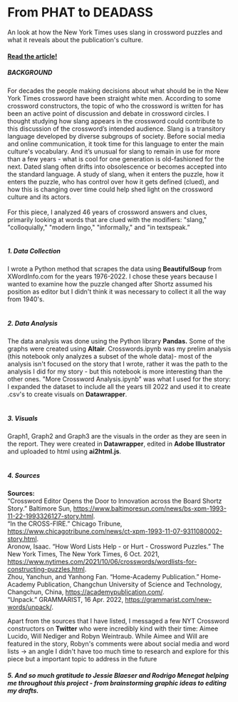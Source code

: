 # From PHAT to DEADASS
An look at how the New York Times uses slang in crossword puzzles and what it reveals about the publication's culture.

#### <a href = "https://aishichandra.github.io/Slang_NYT_XWord/"> Read the article! </a>

##### BACKGROUND
For decades the people making decisions about what should be in the New York Times crossword have been straight white men. According to some crossword constructors, the topic of who the crossword is written for has been an active point of discussion and debate in crossword circles.
I thought studying how slang appears in the crossword could contribute to this discussion of the crossword’s intended audience. Slang is a transitory language developed by diverse subgroups of society. Before social media and online communication, it took time for this language to enter the main culture's vocabulary. And it’s unusual for slang to remain in use for more than a few years - what is cool for one generation is old-fashioned for the next. Dated slang often drifts into obsolescence or becomes accepted into the standard language. A study of slang, when it enters the puzzle, how it enters the puzzle, who has control over how it gets defined (clued), and how this is changing over time could help shed light on the crossword culture and its actors.
<br/><br/>
For this piece, I analyzed 46 years of crossword answers and clues, primarily looking at words that are clued with the modifiers: "slang," "colloquially," "modern lingo," "informally," and "in textspeak.”
<br/><br/>
##### 1. Data Collection
I wrote a Python method that scrapes the data using <b>BeautifulSoup</b> from XWordInfo.com for the years 1976-2022. I chose these years because I wanted to examine how the puzzle changed after Shortz assumed his position as editor but I didn't think it was necessary to collect it all the way from 1940's.
<br/><br/>
##### 2. Data Analysis
The data analysis was done using the Python library <b>Pandas.</b> Some of the graphs were created using <b>Altair</b>. Crosswords.ipynb was my prelim analysis (this notebook only analyzes a subset of the whole data)- most of the analysis isn't focused on the story that I wrote, rather it was the path to the analysis I did for my story - but this notebook is more interesting than the other ones. "More Crossword Analysis.ipynb" was what I used for the story: I expanded the dataset to include all the years till 2022 and used it to create .csv's to create visuals on <b>Datawrapper</b>. 
<br/><br/>
##### 3. Visuals
Graph1, Graph2 and Graph3 are the visuals in the order as they are seen in the report. They were created in <b>Datawrapper</b>, edited in <b>Adobe Illustrator</b> and uploaded to html using <b>ai2html.js</b>. 
<br/><br/>
##### 4. Sources

<b> Sources: </b><br/>
“Crossword Editor Opens the Door to Innovation across the Board Shortz Story.” Baltimore Sun, https://www.baltimoresun.com/news/bs-xpm-1993-11-22-1993326127-story.html. <br/>
“In the CROSS-FIRE.” Chicago Tribune, https://www.chicagotribune.com/news/ct-xpm-1993-11-07-9311080002-story.html. <br/>
Aronow, Isaac. “How Word Lists Help - or Hurt - Crossword Puzzles.” The New York Times, The New York Times, 6 Oct. 2021, https://www.nytimes.com/2021/10/06/crosswords/wordlists-for-constructing-puzzles.html. <br/>
Zhou, Yanchun, and Yanhong Fan. “Home-Academy Publication.” Home-Academy Publication, Changchun University of Science and Technology, Changchun, China, https://academypublication.com/. <br/>
“Unpack.” GRAMMARIST, 16 Apr. 2022, https://grammarist.com/new-words/unpack/. <br/>

Apart from the sources that I have listed, I messaged a few NYT Crossword constructors on <b>Twitter</b> who were incredibly kind with their time: Aimee Lucido, Will Nediger and Robyn Weintraub. While Aimee and Will are featured in the story, Robyn's comments were about social media and word lists -> an angle I didn't have too much time to research and explore for this piece but a important topic to address in the future



##### 5. And so much gratitude to Jessie Blaeser and Rodrigo Menegat helping me throughout this project - from brainstorming graphic ideas to editing my drafts.




